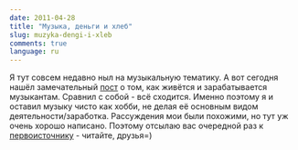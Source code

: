```yaml
---
date: 2011-04-28
title: "Музыка, деньги и хлеб"
slug: muzyka-dengi-i-xleb
comments: true
language: ru
---
```


Я тут совсем недавно ныл на музыкальную тематику. А вот сегодня нашёл
замечательный [пост](http://z8z.livejournal.com/32666.html) о том, как живётся
и зарабатывается музыкантам. Сравнил с собой - всё сходится. Именно поэтому я
и оставил музыку чисто как хобби, не делая её основным видом
деятельности/заработка. Рассуждения мои были похожими, но тут уж очень хорошо
написано. Поэтому отсылаю вас очередной раз к
[первоисточнику](http://z8z.livejournal.com/32666.html) - читайте, друзья=)


